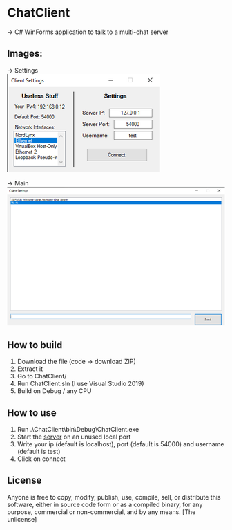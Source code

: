 # ChatClient
-> C# WinForms application to talk to a multi-chat server
## Images:    
-> Settings         
![alt text](https://github.com/Wtf-Is-This-x1337/ChatClient/blob/main/images/settings.png?raw=true)
              
-> Main         
![alt text](https://github.com/Wtf-Is-This-x1337/ChatClient/blob/main/images/main.png?raw=true)     

## How to build
1. Download the file (code -> download ZIP)
2. Extract it
3. Go to ChatClient/
4. Run ChatClient.sln (I use Visual Studio 2019)
5. Build on Debug / any CPU

## How to use
1. Run .\ChatClient\bin\Debug\ChatClient.exe
2. Start the [server](https://github.com/Wtf-Is-This-x1337/ChatServer) on an unused local port
3. Write your ip (default is localhost), port (default is 54000) and username (default is test)
4. Click on connect
          
## License
Anyone is free to copy, modify, publish, use, compile, sell, or distribute this software, either in source code form or as a compiled binary, for any purpose, commercial or non-commercial, and by any means. [The unlicense]
